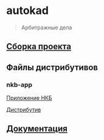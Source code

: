 # autokad

> Арбитражные дела

## [Сборка проекта](https://github.com/newpointer/web-app)

## Файлы дистрибутивов

### nkb-app

[Приложение НКБ](http://www.creditnet.ru/autokad/?action=view&search=%D0%9E%D0%90%D0%9E%20%22%D0%93%D0%B0%D0%B7%D0%BF%D1%80%D0%BE%D0%BC%22&inn=7736050003&ogrn=1027700070518)

[Дистрибутив](dist/nkb-app)

## [Документация](./docs/autokad.md)
